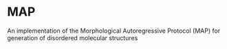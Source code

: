 # MAP
An implementation of the Morphological Autoregressive Protocol (MAP) for generation of disordered molecular structures
